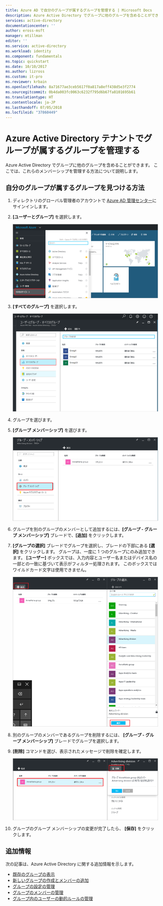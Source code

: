 ```yaml
---
title: Azure AD で自分のグループが属するグループを管理する | Microsoft Docs
description: Azure Active Directory でグループに他のグループを含めることができます。 ここでは、これらのメンバーシップを管理する方法について説明します。
services: active-directory
documentationcenter: ''
author: eross-msft
manager: mtillman
editor: ''
ms.service: active-directory
ms.workload: identity
ms.component: fundamentals
ms.topic: quickstart
ms.date: 10/10/2017
ms.author: lizross
ms.custom: it-pro
ms.reviewer: krbain
ms.openlocfilehash: 8a71677ae3ceb5617f0a817a8eff438d5e3f2774
ms.sourcegitcommit: 0b4da003fc0063c6232f795d6b67fa8101695b61
ms.translationtype: HT
ms.contentlocale: ja-JP
ms.lasthandoff: 07/05/2018
ms.locfileid: "37860449"
---
```

# <a name="manage-to-which-groups-a-group-belongs-in-your-azure-active-directory-tenant"></a>Azure Active Directory テナントでグループが属するグループを管理する
Azure Active Directory でグループに他のグループを含めることができます。 ここでは、これらのメンバーシップを管理する方法について説明します。

## <a name="how-do-i-find-the-groups-of-which-my-group-is-a-member"></a>自分のグループが属するグループを見つける方法
1. ディレクトリのグローバル管理者のアカウントで [Azure AD 管理センター](https://aad.portal.azure.com)にサインインします。
2. **[ユーザーとグループ]** を選択します。

   ![ユーザーとグループを開く画像](./media/active-directory-groups-membership-azure-portal/search-user-management.png)
1. **[すべてのグループ]** を選択します。

   ![グループの選択の画像](./media/active-directory-groups-membership-azure-portal/view-groups-blade.png)
1. グループを選びます。
2. **[グループ メンバーシップ]** を選びます。

   ![グループ メンバーシップを開く画像](./media/active-directory-groups-membership-azure-portal/group-membership-blade.png)
1. グループを別のグループのメンバーとして追加するには、**[グループ - グループ メンバーシップ]** ブレードで、**[追加]** をクリックします。
2. **[グループの選択]** ブレードでグループを選択し、ブレードの下部にある **[選択]** をクリックします。 グループは、一度に 1 つのグループにのみ追加できます。 **[ユーザー]** ボックスでは、入力内容とユーザー名またはデバイス名の一部との一致に基づいて表示がフィルター処理されます。 このボックスではワイルドカード文字は使用できません。

   ![グループ メンバーシップを追加する](./media/active-directory-groups-membership-azure-portal/add-group-membership.png)
8. 別のグループのメンバーであるグループを削除するには、 **[グループ - グループ メンバーシップ]** ブレードでグループを選択します。
9. **[削除]** コマンドを選び、表示されたメッセージで削除を確定します。

   ![メンバーシップの [削除] コマンド](./media/active-directory-groups-membership-azure-portal/remove-group-membership.png)
10. グループのグループ メンバーシップの変更が完了したら、 **[保存]** をクリックします。

## <a name="additional-information"></a>追加情報
次の記事は、Azure Active Directory に関する追加情報を示します。

* [既存のグループの表示](active-directory-groups-view-azure-portal.md)
* [新しいグループの作成とメンバーの追加](active-directory-groups-create-azure-portal.md)
* [グループの設定の管理](active-directory-groups-settings-azure-portal.md)
* [グループのメンバーの管理](active-directory-groups-members-azure-portal.md)
* [グループ内のユーザーの動的ルールの管理](../users-groups-roles/groups-dynamic-membership.md)
